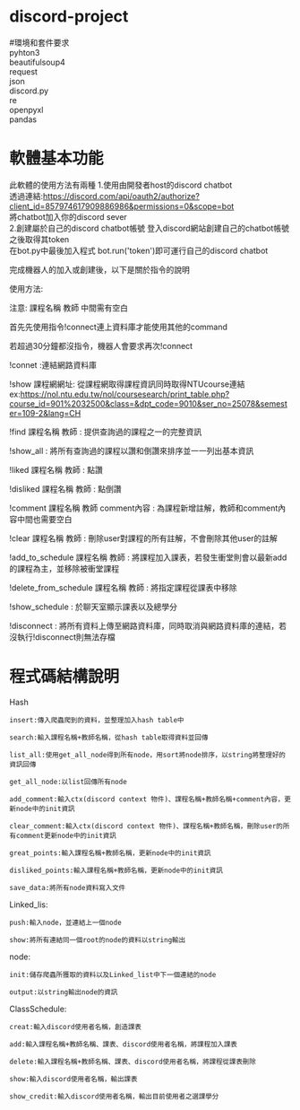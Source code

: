 # discord-project
#環境和套件要求  
pyhton3  
beautifulsoup4  
request  
json  
discord.py   
re  
openpyxl  
pandas  

# 軟體基本功能  
此軟體的使用方法有兩種
1.使用由開發者host的discord chatbot  
  透過連結:https://discord.com/api/oauth2/authorize?client_id=857974617909886986&permissions=0&scope=bot  
  將chatbot加入你的discord sever  
2.創建屬於自己的discord chatbot帳號
  登入discord網站創建自己的chatbot帳號之後取得其token  
  在bot.py中最後加入程式  bot.run('token')即可運行自己的discord chatbot
 
完成機器人的加入或創建後，以下是關於指令的說明 

使用方法:

注意: 課程名稱 教師 中間需有空白

首先先使用指令!connect連上資料庫才能使用其他的command

若超過30分鐘都沒指令，機器人會要求再次!connect

!connet :連結網路資料庫

!show 課程網網址: 從課程網取得課程資訊同時取得NTUcourse連結 ex:https://nol.ntu.edu.tw/nol/coursesearch/print_table.php?course_id=901%2032500&class=&dpt_code=9010&ser_no=25078&semester=109-2&lang=CH

!find  課程名稱 教師 : 提供查詢過的課程之一的完整資訊

!show_all : 將所有查詢過的課程以讚和倒讚來排序並一一列出基本資訊

!liked 課程名稱 教師 : 點讚

!disliked 課程名稱 教師 : 點倒讚

!comment 課程名稱 教師 comment內容 : 為課程新增註解，教師和comment內容中間也需要空白 

!clear 課程名稱 教師 : 刪除user對課程的所有註解，不會刪除其他user的註解

!add_to_schedule 課程名稱 教師 : 將課程加入課表，若發生衝堂則會以最新add的課程為主，並移除被衝堂課程

!delete_from_schedule 課程名稱 教師 : 將指定課程從課表中移除

!show_schedule : 於聊天室顯示課表以及總學分

!disconnect : 將所有資料上傳至網路資料庫，同時取消與網路資料庫的連結，若沒執行!disconnect則無法存檔

# 程式碼結構說明

Hash

    insert:傳入爬蟲爬到的資料，並整理加入hash table中
  
    search:輸入課程名稱+教師名稱，從hash table取得資料並回傳
  
    list_all:使用get_all_node得到所有node，用sort將node排序，以string將整理好的資訊回傳
  
    get_all_node:以list回傳所有node
  
    add_comment:輸入ctx(discord context 物件)、課程名稱+教師名稱+comment內容，更新node中的init資訊
  
    clear_comment:輸入ctx(discord context 物件)、課程名稱+教師名稱，刪除user的所有comment更新node中的init資訊
  
    great_points:輸入課程名稱+教師名稱，更新node中的init資訊
  
    disliked_points:輸入課程名稱+教師名稱，更新node中的init資訊
  
    save_data:將所有node資料寫入文件
  
Linked_lis:

    push:輸入node，並連結上一個node

    show:將所有連結同一個root的node的資料以string輸出

node:

    init:儲存爬蟲所獲取的資料以及Linked_list中下一個連結的node
  
    output:以string輸出node的資訊
 
ClassSchedule:

    creat:輸入discord使用者名稱，創造課表
  
    add:輸入課程名稱+教師名稱、課表、discord使用者名稱，將課程加入課表
  
    delete:輸入課程名稱+教師名稱、課表、discord使用者名稱，將課程從課表刪除
  
    show:輸入discord使用者名稱，輸出課表
  
    show_credit:輸入discord使用者名稱，輸出目前使用者之選課學分

